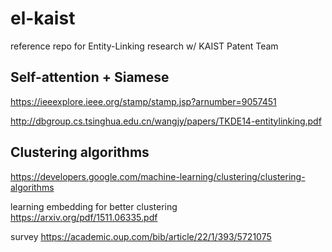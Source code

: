 # el-kaist
reference repo for Entity-Linking research w/ KAIST Patent Team

## Self-attention + Siamese
https://ieeexplore.ieee.org/stamp/stamp.jsp?arnumber=9057451

http://dbgroup.cs.tsinghua.edu.cn/wangjy/papers/TKDE14-entitylinking.pdf

## Clustering algorithms

https://developers.google.com/machine-learning/clustering/clustering-algorithms


learning embedding for better clustering 
https://arxiv.org/pdf/1511.06335.pdf

survey
https://academic.oup.com/bib/article/22/1/393/5721075
